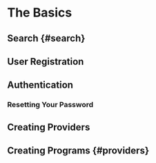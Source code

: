 # The Basics

## Search {#search}

## User Registration

## Authentication

### Resetting Your Password

## Creating Providers

## Creating Programs {#providers}

